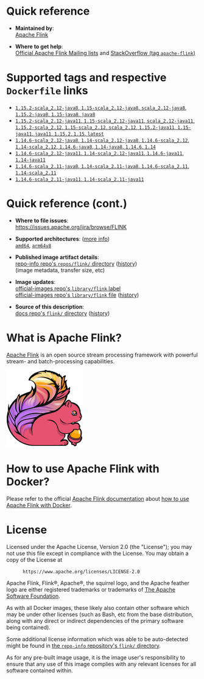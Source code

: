 <!--

********************************************************************************

WARNING:

    DO NOT EDIT "flink/README.md"

    IT IS AUTO-GENERATED

    (from the other files in "flink/" combined with a set of templates)

********************************************************************************

-->

# Quick reference

-	**Maintained by**:  
	[Apache Flink](https://flink.apache.org/community.html#people)

-	**Where to get help**:  
	[Official Apache Flink Mailing lists](https://flink.apache.org/community.html#mailing-lists) and [StackOverflow (tag `apache-flink`)](https://stackoverflow.com/questions/tagged/apache-flink)

# Supported tags and respective `Dockerfile` links

-	[`1.15.2-scala_2.12-java8`, `1.15-scala_2.12-java8`, `scala_2.12-java8`, `1.15.2-java8`, `1.15-java8`, `java8`](https://github.com/apache/flink-docker/blob/4794f9425513fb4c0b55ec1efd629e8eb7e5d8c5/1.15/scala_2.12-java8-ubuntu/Dockerfile)
-	[`1.15.2-scala_2.12-java11`, `1.15-scala_2.12-java11`, `scala_2.12-java11`, `1.15.2-scala_2.12`, `1.15-scala_2.12`, `scala_2.12`, `1.15.2-java11`, `1.15-java11`, `java11`, `1.15.2`, `1.15`, `latest`](https://github.com/apache/flink-docker/blob/4794f9425513fb4c0b55ec1efd629e8eb7e5d8c5/1.15/scala_2.12-java11-ubuntu/Dockerfile)
-	[`1.14.6-scala_2.12-java8`, `1.14-scala_2.12-java8`, `1.14.6-scala_2.12`, `1.14-scala_2.12`, `1.14.6-java8`, `1.14-java8`, `1.14.6`, `1.14`](https://github.com/apache/flink-docker/blob/ac2ab461244d8329144e1a5069ac2ce714201e69/1.14/scala_2.12-java8-ubuntu/Dockerfile)
-	[`1.14.6-scala_2.12-java11`, `1.14-scala_2.12-java11`, `1.14.6-java11`, `1.14-java11`](https://github.com/apache/flink-docker/blob/ac2ab461244d8329144e1a5069ac2ce714201e69/1.14/scala_2.12-java11-ubuntu/Dockerfile)
-	[`1.14.6-scala_2.11-java8`, `1.14-scala_2.11-java8`, `1.14.6-scala_2.11`, `1.14-scala_2.11`](https://github.com/apache/flink-docker/blob/ac2ab461244d8329144e1a5069ac2ce714201e69/1.14/scala_2.11-java8-ubuntu/Dockerfile)
-	[`1.14.6-scala_2.11-java11`, `1.14-scala_2.11-java11`](https://github.com/apache/flink-docker/blob/ac2ab461244d8329144e1a5069ac2ce714201e69/1.14/scala_2.11-java11-ubuntu/Dockerfile)

# Quick reference (cont.)

-	**Where to file issues**:  
	https://issues.apache.org/jira/browse/FLINK

-	**Supported architectures**: ([more info](https://github.com/docker-library/official-images#architectures-other-than-amd64))  
	[`amd64`](https://hub.docker.com/r/amd64/flink/), [`arm64v8`](https://hub.docker.com/r/arm64v8/flink/)

-	**Published image artifact details**:  
	[repo-info repo's `repos/flink/` directory](https://github.com/docker-library/repo-info/blob/master/repos/flink) ([history](https://github.com/docker-library/repo-info/commits/master/repos/flink))  
	(image metadata, transfer size, etc)

-	**Image updates**:  
	[official-images repo's `library/flink` label](https://github.com/docker-library/official-images/issues?q=label%3Alibrary%2Fflink)  
	[official-images repo's `library/flink` file](https://github.com/docker-library/official-images/blob/master/library/flink) ([history](https://github.com/docker-library/official-images/commits/master/library/flink))

-	**Source of this description**:  
	[docs repo's `flink/` directory](https://github.com/docker-library/docs/tree/master/flink) ([history](https://github.com/docker-library/docs/commits/master/flink))

# What is Apache Flink?

[Apache Flink](https://flink.apache.org/) is an open source stream processing framework with powerful stream- and batch-processing capabilities.

![logo](https://raw.githubusercontent.com/docker-library/docs/71398f44551617e3934a86b4b7a3c770ae093b59/flink/logo.png)

# How to use Apache Flink with Docker?

Please refer to the official [Apache Flink documentation](https://ci.apache.org/projects/flink/flink-docs-master/) about [how to use Apache Flink with Docker](https://ci.apache.org/projects/flink/flink-docs-master/ops/deployment/docker.html).

# License

Licensed under the Apache License, Version 2.0 (the "License"); you may not use this file except in compliance with the License. You may obtain a copy of the License at

	      https://www.apache.org/licenses/LICENSE-2.0

Apache Flink, Flink®, Apache®, the squirrel logo, and the Apache feather logo are either registered trademarks or trademarks of [The Apache Software Foundation](https://apache.org/).

As with all Docker images, these likely also contain other software which may be under other licenses (such as Bash, etc from the base distribution, along with any direct or indirect dependencies of the primary software being contained).

Some additional license information which was able to be auto-detected might be found in [the `repo-info` repository's `flink/` directory](https://github.com/docker-library/repo-info/tree/master/repos/flink).

As for any pre-built image usage, it is the image user's responsibility to ensure that any use of this image complies with any relevant licenses for all software contained within.
